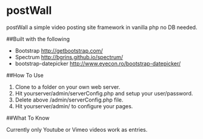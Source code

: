 postWall
========

postWall a simple video posting site framework in vanilla php no DB needed.

##Built with the following

* Bootstrap http://getbootstrap.com/
* Spectrum http://bgrins.github.io/spectrum/
* bootstrap-datepicker http://www.eyecon.ro/bootstrap-datepicker/

##How To Use

1. Clone to a folder on your own web server.
2. Hit yourserver/admin/serverConfig.php and setup your user/password.
3. Delete above /admin/serverConfig.php file.
4. Hit yourserver/admin/ to configure your pages.

##What To Know

Currently only Youtube or Vimeo videos work as entries.
